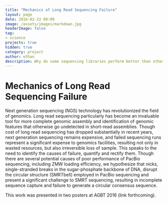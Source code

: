 ```yaml
---
title: "Mechanics of Long Read Sequencing Failure"
layout: page
date: 2016-02-22 09:09
image: /assets/images/markdown.jpg
headerImage: false
tag:
- science
projects: true
hidden: true
category: project
author: ethan
description: Why do some sequencing libraries perform better than others?
---
```

# Mechanics of Long Read Sequencing Failure

Next generation sequencing (NGS) technology has revolutionized the field of genomics. Long read sequencing particularly has become an invaluable tool for more complete genomic assembly and identification of genomic features that otherwise go undetected in short-read assemblies. Though cost of long read sequencing has dropped substantially in recent years, next generation sequencing remains expensive, and failed sequencing runs represent a significant expense to genomics facilities, resulting not only in wasted resources, but also irreversible loss of sample. This speaks to the need to identify the causes of failure, quantify and rectify them. Though there are several potential causes of poor performance of PacBio sequencing, including ZMW loading efficiency, we hypothesize that nicks, single-stranded breaks in the sugar-phosphate backbone of DNA, disrupt the circular structure (SMRTbell) employed in PacBio sequencing and present a significant challenge to SMRT sequencing, resulting in incomplete sequence capture and failure to generate a circular consensus sequence.

This work was presented in two posters at AGBT 2016 (link forthcoming).
